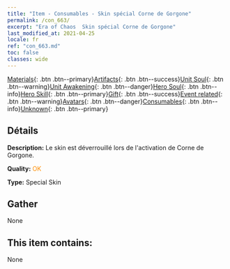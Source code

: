 ```yaml
---
title: "Item - Consumables - Skin spécial Corne de Gorgone"
permalink: /con_663/
excerpt: "Era of Chaos  Skin spécial Corne de Gorgone"
last_modified_at: 2021-04-25
locale: fr
ref: "con_663.md"
toc: false
classes: wide
---
```

 [Materials](/ItemsFR/){: .btn .btn--primary}[Artifacts](/ItemsFR/Artifacts/){: .btn .btn--success}[Unit Soul](/ItemsFR/UnitSoul/){: .btn .btn--warning}[Unit Awakening](/ItemsFR/UnitAwakening/){: .btn .btn--danger}[Hero Soul](/ItemsFR/HeroSoul/){: .btn .btn--info}[Hero Skill](/ItemsFR/HeroSkill/){: .btn .btn--primary}[Gift](/ItemsFR/Gift/){: .btn .btn--success}[Event related](/ItemsFR/Events/){: .btn .btn--warning}[Avatars](/ItemsFR/Avatars/){: .btn .btn--danger}[Consumables](/ItemsFR/Consumables/){: .btn .btn--info}[Unknown](/ItemsFR/Unknown/){: .btn .btn--primary}

## Détails
 **Description:** Le skin est déverrouillé lors de l'activation de Corne de Gorgone.

 **Quality:** <span style="color: #FF8C00">OK</span>

 **Type:** Special Skin

## Gather

  None

## This item contains:

  None

